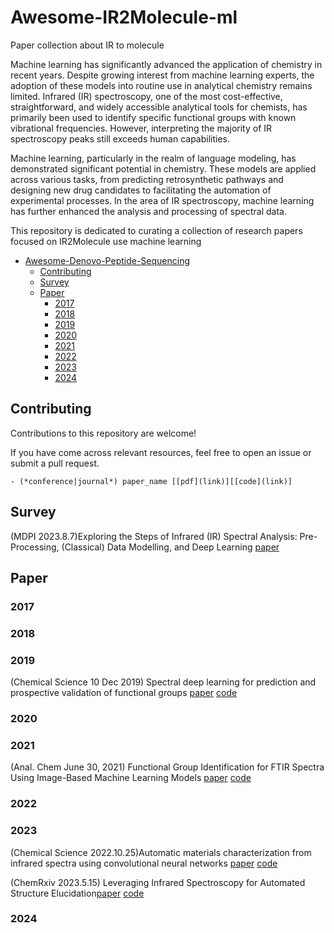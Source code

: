 # Awesome-IR2Molecule-ml

Paper collection about IR to molecule

Machine learning has significantly advanced the application of chemistry in recent years. Despite growing interest from machine learning experts, the adoption of these models into routine use in analytical chemistry remains limited. Infrared (IR) spectroscopy, one of the most cost-effective, straightforward, and widely accessible analytical tools for chemists, has primarily been used to identify specific functional groups with known vibrational frequencies. However, interpreting the majority of IR spectroscopy peaks still exceeds human capabilities.

Machine learning, particularly in the realm of language modeling, has demonstrated significant potential in chemistry. These models are applied across various tasks, from predicting retrosynthetic pathways and designing new drug candidates to facilitating the automation of experimental processes. In the area of IR spectroscopy, machine learning has further enhanced the analysis and processing of spectral data.

This repository is dedicated to curating a collection of research papers focused on IR2Molecule use machine learning



- [Awesome-Denovo-Peptide-Sequencing](#Awesome-IR2Molecule-ml)
  - [Contributing](#contributing)
  - [Survey](#survey)
  - [Paper](#paper)
    - [2017](#2017)
    - [2018](#2018)
    - [2019](#2019)
    - [2020](#2020)
    - [2021](#2021)
    - [2022](#2022)
    - [2023](#2023)
    - [2024](#2024)

## Contributing

Contributions to this repository are welcome!

If you have come across relevant resources, feel free to open an issue or submit a pull request.

```
- (*conference|journal*) paper_name [[pdf](link)][[code](link)]
```

## Survey

(MDPI 2023.8.7)Exploring the Steps of Infrared (IR) Spectral Analysis: Pre-Processing, (Classical) Data Modelling, and Deep Learning   [paper](https://www.mdpi.com/1420-3049/28/19/6886)

## Paper

### 2017



### 2018



### 2019

(Chemical Science 10 Dec 2019) Spectral deep learning for prediction and prospective validation of functional groups [paper](https://pubs.rsc.org/en/content/articlelanding/2020/sc/c9sc06240h) [code](https://github.com/chopralab/candiy_spectrum)



### 2020





### 2021

(Anal. Chem June 30, 2021) Functional Group Identification for FTIR Spectra Using Image-Based Machine Learning Models [paper](https://pubs.acs.org/doi/epdf/10.1021/acs.analchem.1c00867) [code](https://pubs.acs.org/doi/epdf/10.1021/acs.analchem.1c00867)

### 2022



### 2023

(Chemical Science 2022.10.25)Automatic materials characterization from infrared spectra using convolutional neural networks [paper](https://pubs.rsc.org/cs/content/articlelanding/2023/sc/d2sc05892h) [code](https://github.com/gj475/irchracterizationcnn)

(ChemRxiv 2023.5.15) Leveraging Infrared Spectroscopy for Automated Structure Elucidation[paper](https://chemrxiv.org/engage/chemrxiv/article-details/645df5cbf2112b41e96da616)   [code](https://github.com/rxn4chemistry/rxn-ir-to-structure)



### 2024
